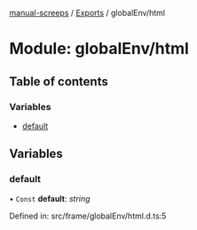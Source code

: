 [manual-screeps](../README.md) / [Exports](../modules.md) / globalEnv/html

# Module: globalEnv/html

## Table of contents

### Variables

- [default](globalenv_html.md#default)

## Variables

### default

• `Const` **default**: *string*

Defined in: src/frame/globalEnv/html.d.ts:5
